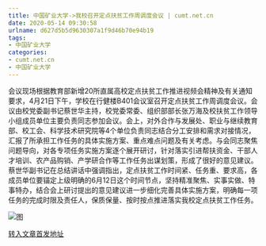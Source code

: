 ```yaml
---
title: 中国矿业大学->我校召开定点扶贫工作周调度会议 | cumt.net.cn
date: 2020-05-14 09:30:58
urlname: d627d5b5d9630307a1f9d46b70e94b19
tags: 
- 中国矿业大学
categories:
- cumt.net.cn
- 中国矿业大学
---
```

会议现场根据教育部新增20所直属高校定点扶贫工作推进视频会精神及有关通知要求，4月21日下午，学校在行健楼B401会议室召开定点扶贫工作周调度会议。会议由校党委副书记蔡世华主持，校党委常委、组织部部长张万海及校扶贫工作领导小组成员单位主要负责同志参加会议。会上，对外合作与发展处、职业与继续教育部、校工会、科学技术研究院等4个单位负责同志结合分工安排和需求对接情况，汇报了所承担工作任务的具体实施方案、重点难点问题及有关考虑。与会同志聚焦问题导向，对各专项任务实施方案逐个展开研讨，针对落实引进帮扶资金、干部人才培训、农产品购销、产学研合作等工作任务出谋划策，形成了很好的意见建议。蔡世华副书记在总结讲话中强调指出，定点扶贫工作时间紧、任务重、要求高，各成员单位要锚定上级明确的6月12日这个时间节点，坚持精准聚焦、实事实做、特事特办，结合会上研讨提出的意见建议进一步细化完善具体实施方案，明确每一项任务的完成时限及责任人，保质保量、按时按点推进落实我校定点扶贫工作任务。

![图](http://xwzx.cumt.edu.cn/_upload/article/images/5a/e8/e42ba2cb4b69a74133bca8007a32/c43784ed-3c1f-4b41-8f78-0dff442649b2.jpg)

[转入文章首发地址](http://xwzx.cumt.edu.cn/9f/da/c523a565210/page.htm)